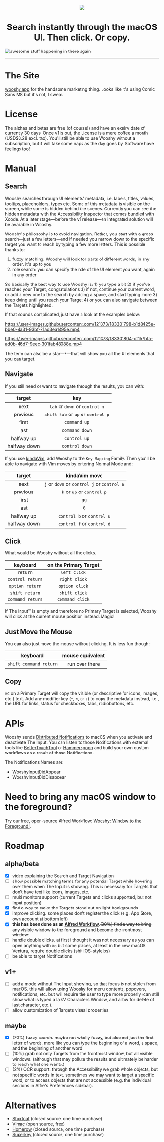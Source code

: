 <div align="center">
    <img src="https://github.com/godbout/Wooshy.docs/blob/master/assets/icon.png">
    <h1>Search instantly through the macOS UI. Then click. Or copy.</h1>
</div>

![awesome stuff happening in there again](https://raw.githubusercontent.com/godbout/Wooshy.docs/master/assets/gif.gif "hehe again")

---

# The Site

[wooshy.app](https://wooshy.app) for the handsome marketing thing. Looks like it's using Comic Sans MS but it's not, I swear.

# License

The alphas and betas are free (of course!) and have an expiry date of currently 30 days.
Once v1 is out, the License is a mere coffee a month (USD$3.28 excl. tax).
You'll still be able to use Wooshy without a subscription, but it will take some naps as the day goes by. Software have feelings too!

# Manual

## Search

Wooshy searches through UI elements' metadata, i.e. labels, titles, values, tooltips, placeholders, types etc.
Some of this metadata is visible on the screen, while some is hidden behind the scenes. Currently you can see the hidden metadata with the Accessibility Inspector that comes bundled with Xcode. At a later stage—before the v1 release—an integrated solution will be available in Wooshy.

Wooshy's philosophy is to avoid navigation.
Rather, you start with a gross search—just a few letters—and if needed you narrow down to the specific target you want to reach by typing a few more letters.
This is possible thanks to: 

1. fuzzy matching: Wooshy will look for parts of different words, in any order. it's up to you
2. role search: you can specify the role of the UI element you want, again in any order

So basically the best way to use Wooshy is: 1) you type a bit 2) if you've reached your Target, congratulations 3) if not, continue your current word, or add a new one to the search by adding a space, and start typing more 3) keep doing until you reach your Target 4) or you can also navigate between the Targets highlighted.

If that sounds complicated, just have a look at the examples below:

https://user-images.githubusercontent.com/121373/183301798-b1d8425e-bbe0-4a31-93bf-21ad3ea1495e.mp4

https://user-images.githubusercontent.com/121373/183301804-cf157bfa-ad0b-46d7-9eec-301fab48088e.mp4

The term can also be a star—`*`—that will show you all the UI elements that you can target.

## Navigate

If you still need or want to navigate through the results, you can with:

| target          | key | 
| :---:           | :---:
| next            | `tab` or `down` or `control n`
| previous        | `shift tab` or `up` or `control p`
| first           | `command up`
| last            | `command down`
| halfway up      | `control up`
| halfway down    | `control down`

If you use [kindaVim](https://github.com/godbout/kindaVim.docs), add Wooshy to the `Key Mapping` Family. Then you'll be able to navigate with Vim moves by entering Normal Mode and:

| target          | kindaVim move | 
| :---:           | :---: 
| next            | `j` or `down` or `control j` or `control n`
| previous        | `k` or `up` or `control p`
| first           | `gg`
| last            | `G`
| halfway up      | `control b` or `control u` 
| halfway down    | `control f` or `control d`

## Click

What would be Wooshy without all the clicks.

| keyboard               | on the Primary Target |
| :---:                  | :---: 
| `return`               | `left click`
| `control return`       | `right click`
| `option return`        | `option click`
| `shift return`         | `shift click`
| `command return`       | `command click`

If The Input™ is empty and therefore no Primary Target is selected, Wooshy will click at the current mouse position instead. Magic!

## Just Move the Mouse

You can also just move the mouse without clicking. It is less fun though:

| keyboard               | mouse equivalent | 
| :---:                  | :---: 
| `shift command return` | run over there 

## Copy

`⌘C` on a Primary Target will copy the visible (or descriptive for icons, images, etc.) text.
Add any modifier key (`⌃`, `⌥`, or `⇧`) to copy the metadata instead, i.e., the URL for links, status for checkboxes, tabs, radiobuttons, etc.

# APIs

Wooshy sends [Distributed Notifications](https://developer.apple.com/documentation/foundation/distributednotificationcenter) to macOS when you activate and deactivate The Input.
You can listen to those Notifications with external tools like [BetterTouchTool](https://www.google.com/search?q=bettertouchtool) or [Hammerspoon](https://www.hammerspoon.org) and build your own custom workflows as a result of those Notifications.

The Notifications Names are:
* WooshyInputDidAppear
* WooshyInputDidDisappear

# Need to bring any macOS window to the foreground?

Try our free, open-source Alfred Workflow: [Wooshy: Window to the Foreground!](https://github.com/godbout/WooshyWindowToTheForeground).

# Roadmap

## alpha/beta

- [x] video explaining the Search and Target Navigation
- [ ] show possible matching terms for any potential Target while hovering over them when The Input is showing.
This is necessary for Targets that don't have text like icons, images, etc.
- [ ] multi monitors support (current Targets and clicks supported, but not Input position)
- [x] find a way to make the Targets stand out on light backgrounds
- [x] improve clicking. some places don't register the click (e.g. App Store, own account at bottom left)
- [x] **this has been done as an [Alfred Workflow](https://github.com/godbout/WooshyWindowToTheForeground)**.~~(30%) find a way to bring any visible window to the foreground and become the frontmost window.~~
- [ ] handle double clicks. at first i thought it was not necessary as you can open anything with `⌘o` but some places, at least in the new macOS Ventura, require double clicks (shit iOS-style bs)
- [ ] be able to target Notifications

## v1+

- [ ] add a mode without The Input showing, so that focus is not stolen from macOS.
this will allow using Wooshy for menu contents, popovers, notifications, etc.
but will require the user to type more properly (can still show what is typed a la kV Characters Window, and allow for delete of last character, etc.).
- [ ] allow customization of Targets visual properties

## maybe

- [x] (70%) fuzzy search. maybe not wholly fuzzy, but also not just the first letter of words. more like you can type the beginning of a word, a space, and the beginning of another word
- [ ] (10%) grab not only Targets from the frontmost window, but all visible windows.
(although that may pollute the results and ultimately be harder to reach what one wants.)
- [ ] (2%) OCR support.
through the Accessibility we grab whole objects, but not specific words in text.
sometimes we may want to target a specific word, or to access objects that are not accessible (e.g. the individual sections in Alfre's Preferences sidebar).

# Alternatives

* [Shortcat](https://shortcatapp.com) (closed source, one time purchase)
* [Vimac](https://github.com/dexterleng/vimac) (open source, free)
* [Homerow](https://www.homerow.app) (closed source, one time purchase)
* [Superkey](https://superkey.app) (closed source, one time purchase)
